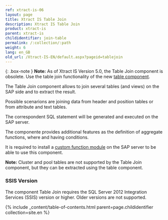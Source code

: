 ```yaml
---
ref: xtract-is-06
layout: page
title: Xtract IS Table Join
description: Xtract IS Table Join
product: xtract-is
parent: xtract-is
childidentifier: join-table
permalink: /:collection/:path
weight: 6
lang: en_GB
old_url: /Xtract-IS-EN/default.aspx?pageid=tablejoin
---
```


{: .box-note }
**Note:** As of Xtract IS Version 5.0, the Table Join component is obsolete. Use the table join functionality of the new [table component](./xtract-is-table).

The Table Join component allows to join several tables (and views) on the SAP side and to extract the result.  

Possible scenarions are joining data from header and position tables or from attribute and text tables. 
 
The correspondent SQL statement will be generated and executed on the SAP server.  

The componente provides additional features as the definition of aggregate functions, where and having conditions. 

It is required to install a [custom function module](https://kb.theobald-software.com/sap/installation-of-the-function-module-z_xtract_is_table_join) on the SAP server to be able to use this component.  

<div class="alert alert-info">
  <i class="fas fa-info-circle"></i>
  <strong>Note:</strong> Cluster and pool tables are not supported by the Table Join component, but they can be extracted using the table component. 
</div>

### SSIS Version

The component Table Join requires the SQL Server 2012 Integration Services (SSIS) version or higher. Older versions are not supported.


{% include _content/table-of-contents.html parent=page.childidentifier collection=site.en %}
